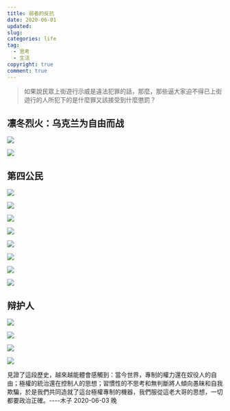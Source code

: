 ```yaml
---
title: 弱者的反抗
date: 2020-06-01
updated:
slug:
categories: life
tag:
  - 思考
  - 生活
copyright: true
comment: true
---
```


> 如果說民眾上街遊行示威是違法犯罪的話，那麼，那些逼大家迫不得已上街遊行的人所犯下的是什麼罪又該接受到什麼懲罰？

## 凛冬烈火：乌克兰为自由而战

![](img/photo_2019-10-05_08-15-02.jpg)

![](img/photo_2019-10-05_18-58-55.jpg)


## 第四公民

![](img/photo_2020-04-13_18-59-26.jpg)

![](img/photo_2020-04-13_18-59-27.jpg)

![](img/photo_2020-04-13_18-59-30.jpg)

![](img/photo_2020-04-13_18-59-32.jpg)

![](img/photo_2020-04-13_18-59-34.jpg)

![](img/photo_2020-04-13_18-59-36.jpg)

![](img/photo_2020-04-13_18-59-38.jpg)

![](img/photo_2020-04-13_18-59-40.jpg)

## 辩护人

![](img/photo_2020-05-07_23-46-01.jpg)

![](img/photo_2020-05-07_23-45-57.jpg)

![](img/photo_2020-05-07_23-46-02.jpg)

![](img/photo_2020-05-07_23-45-56.jpg)

見證了這段歷史，越來越能體會感觸到：當今世界，專制的權力還在奴役人的自由；極權的統治還在控制人的思想；習慣性的不思考和無判斷將人傾向愚昧和自我欺騙，於是我們共同造就了這台極權專制的機器，我們服從這老大哥的思想，一切都要政治正確。----木子 2020-06-03 晚
